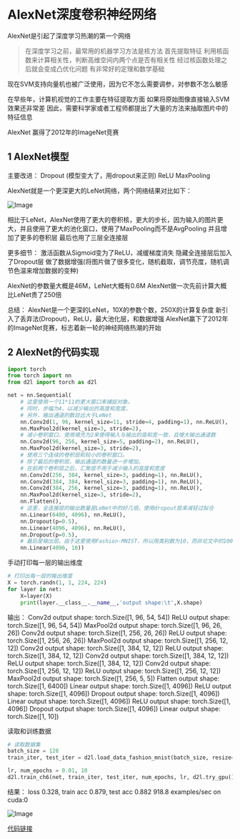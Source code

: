 # AlexNet深度卷积神经网络
AlexNet是引起了深度学习热潮的第一个网络

> 在深度学习之前，最常用的机器学习方法是核方法
首先提取特征
利用核函数来计算相关性，判断高维空间内两个点是否有相关性
经过核函数处理之后就会变成凸优化问题
有非常好的定理和数学基础

现在SVM支持向量机也被广泛使用，因为它不怎么需要调参，对参数不怎么敏感

在早些年，计算机视觉的工作主要在特征提取方面
如果将原始图像直接输入SVM效果还非常差
因此，需要科学家或者工程师都提出了大量的方法来抽取图片中的特征信息

AlexNet 赢得了2012年的ImageNet竞赛

## 1 AlexNet模型

主要改进：
Dropout  (模型变大了，用dropout来正则)
ReLU
MaxPooling

AlexNet就是一个更深更大的LeNet网络，两个网络结果对比如下：

![Image](https://github.com/user-attachments/assets/feb4ae15-401d-4cec-9484-b2e6dd84d3f7)


相比于LeNet，AlexNet使用了更大的卷积核，更大的步长，因为输入的图片更大，并且使用了更大的池化窗口，使用了MaxPooling而不是AvgPooling
并且增加了更多的卷积层
最后也用了三层全连接层

更多细节：
激活函数从Sigmoid变为了ReLU，减缓梯度消失
隐藏全连接层后加入了Dropout层
做了数据增强(将图片做了很多变化，随机截取，调节亮度，随机调节色温来增加数据的变种)

AlexNet的参数量大概是46M，LeNet大概有0.6M
AlexNet做一次先前计算大概比LeNet贵了250倍

总结：
AlexNet是一个更深的LeNet，10X的参数个数，250X的计算复杂度
新引入了丢弃法(Dropout)，ReLU，最大池化层，和数据增强
AlexNet赢下了2012年的ImageNet竞赛，标志着新一轮的神经网络热潮的开始

## 2 AlexNet的代码实现

```python
import torch
from torch import nn
from d2l import torch as d2l

net = nn.Sequential(
    # 这里使用一个11*11的更大窗口来捕捉对象。
    # 同时，步幅为4，以减少输出的高度和宽度。
    # 另外，输出通道的数目远大于LeNet
    nn.Conv2d(1, 96, kernel_size=11, stride=4, padding=1), nn.ReLU(),  #因为训练用的是MNIST因此输入通道是1
    nn.MaxPool2d(kernel_size=3, stride=2),
    # 减小卷积窗口，使用填充为2来使得输入与输出的高和宽一致，且增大输出通道数
    nn.Conv2d(96, 256, kernel_size=5, padding=2), nn.ReLU(),
    nn.MaxPool2d(kernel_size=3, stride=2),
    # 使用三个连续的卷积层和较小的卷积窗口。
    # 除了最后的卷积层，输出通道的数量进一步增加。
    # 在前两个卷积层之后，汇聚层不用于减少输入的高度和宽度
    nn.Conv2d(256, 384, kernel_size=3, padding=1), nn.ReLU(),
    nn.Conv2d(384, 384, kernel_size=3, padding=1), nn.ReLU(),
    nn.Conv2d(384, 256, kernel_size=3, padding=1), nn.ReLU(),
    nn.MaxPool2d(kernel_size=3, stride=2),
    nn.Flatten(),
    # 这里，全连接层的输出数量是LeNet中的好几倍。使用dropout层来减轻过拟合
    nn.Linear(6400, 4096), nn.ReLU(),
    nn.Dropout(p=0.5),
    nn.Linear(4096, 4096), nn.ReLU(),
    nn.Dropout(p=0.5),
    # 最后是输出层。由于这里使用Fashion-MNIST，所以用类别数为10，而非论文中的1000
    nn.Linear(4096, 10))
```

手动打印每一层的输出维度

```python
# 打印出每一层的输出维度
X = torch.randn(1, 1, 224, 224)
for layer in net:
    X=layer(X)
    print(layer.__class__.__name__,'output shape:\t',X.shape)
```

输出：
Conv2d output shape:	 torch.Size([1, 96, 54, 54])
ReLU output shape:	 torch.Size([1, 96, 54, 54])
MaxPool2d output shape:	 torch.Size([1, 96, 26, 26])
Conv2d output shape:	 torch.Size([1, 256, 26, 26])
ReLU output shape:	 torch.Size([1, 256, 26, 26])
MaxPool2d output shape:	 torch.Size([1, 256, 12, 12])
Conv2d output shape:	 torch.Size([1, 384, 12, 12])
ReLU output shape:	 torch.Size([1, 384, 12, 12])
Conv2d output shape:	 torch.Size([1, 384, 12, 12])
ReLU output shape:	 torch.Size([1, 384, 12, 12])
Conv2d output shape:	 torch.Size([1, 256, 12, 12])
ReLU output shape:	 torch.Size([1, 256, 12, 12])
MaxPool2d output shape:	 torch.Size([1, 256, 5, 5])
Flatten output shape:	 torch.Size([1, 6400])
Linear output shape:	 torch.Size([1, 4096])
ReLU output shape:	 torch.Size([1, 4096])
Dropout output shape:	 torch.Size([1, 4096])
Linear output shape:	 torch.Size([1, 4096])
ReLU output shape:	 torch.Size([1, 4096])
Dropout output shape:	 torch.Size([1, 4096])
Linear output shape:	 torch.Size([1, 10])

读取和训练数据

```python
# 读取数据集
batch_size = 128
train_iter, test_iter = d2l.load_data_fashion_mnist(batch_size, resize=224) #将图片拉到224X224匹配模型需求

lr, num_epochs = 0.01, 10
d2l.train_ch6(net, train_iter, test_iter, num_epochs, lr, d2l.try_gpu())
```
结果：
loss 0.328, train acc 0.879, test acc 0.882
918.8 examples/sec on cuda:0

![Image](https://github.com/user-attachments/assets/43023432-747c-4420-8a8d-689094a5de9c)

[代码链接](https://github.com/kxmust/Deep_learning_note/blob/main/12.1AlexNet.ipynb)

